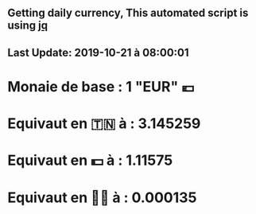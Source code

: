 ## Getting daily currency, This automated script is using [jq](https://stedolan.github.io/jq/)
## Last Update:  2019-10-21 à 08:00:01
 # Monaie de base : 1 "EUR" 💶 
 # Equivaut en 🇹🇳 à :  3.145259 
 # Equivaut en 💵 à : 1.11575
 # Equivaut en 🐱‍💻 à :  0.000135
